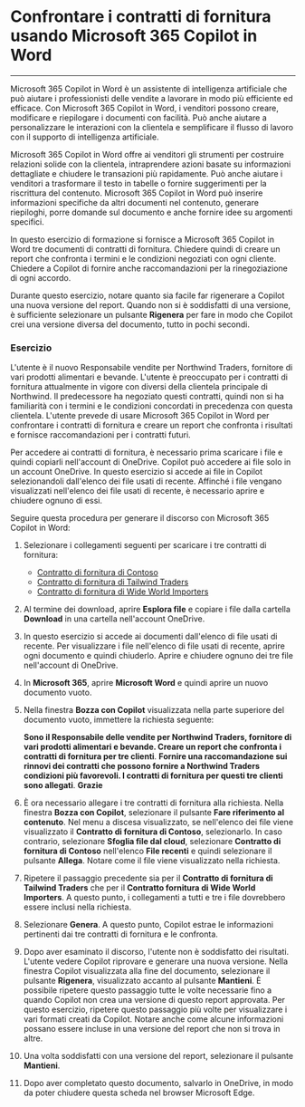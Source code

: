 
# Confrontare i contratti di fornitura usando Microsoft 365 Copilot in Word
---
Microsoft 365 Copilot in Word è un assistente di intelligenza artificiale che può aiutare i professionisti delle vendite a lavorare in modo più efficiente ed efficace. Con Microsoft 365 Copilot in Word, i venditori possono creare, modificare e riepilogare i documenti con facilità. Può anche aiutare a personalizzare le interazioni con la clientela e semplificare il flusso di lavoro con il supporto di intelligenza artificiale.

Microsoft 365 Copilot in Word offre ai venditori gli strumenti per costruire relazioni solide con la clientela, intraprendere azioni basate su informazioni dettagliate e chiudere le transazioni più rapidamente. Può anche aiutare i venditori a trasformare il testo in tabelle o fornire suggerimenti per la riscrittura del contenuto. Microsoft 365 Copilot in Word può inserire informazioni specifiche da altri documenti nel contenuto, generare riepiloghi, porre domande sul documento e anche fornire idee su argomenti specifici.

In questo esercizio di formazione si fornisce a Microsoft 365 Copilot in Word tre documenti di contratti di fornitura. Chiedere quindi di creare un report che confronta i termini e le condizioni negoziati con ogni cliente. Chiedere a Copilot di fornire anche raccomandazioni per la rinegoziazione di ogni accordo.

Durante questo esercizio, notare quanto sia facile far rigenerare a Copilot una nuova versione del report. Quando non si è soddisfatti di una versione, è sufficiente selezionare un pulsante **Rigenera** per fare in modo che Copilot crei una versione diversa del documento, tutto in pochi secondi.

### Esercizio

L'utente è il nuovo Responsabile vendite per Northwind Traders, fornitore di vari prodotti alimentari e bevande. L'utente è preoccupato per i contratti di fornitura attualmente in vigore con diversi della clientela principale di Northwind. Il predecessore ha negoziato questi contratti, quindi non si ha familiarità con i termini e le condizioni concordati in precedenza con questa clientela. L'utente prevede di usare Microsoft 365 Copilot in Word per confrontare i contratti di fornitura e creare un report che confronta i risultati e fornisce raccomandazioni per i contratti futuri.

Per accedere ai contratti di fornitura, è necessario prima scaricare i file e quindi copiarli nell'account di OneDrive. Copilot può accedere ai file solo in un account OneDrive. In questo esercizio si accede ai file in Copilot selezionandoli dall'elenco dei file usati di recente. Affinché i file vengano visualizzati nell'elenco dei file usati di recente, è necessario aprire e chiudere ognuno di essi.

Seguire questa procedura per generare il discorso con Microsoft 365 Copilot in Word:

1.  Selezionare i collegamenti seguenti per scaricare i tre contratti di fornitura:
     -  [Contratto di fornitura di Contoso](https://go.microsoft.com/fwlink/?linkid=2268925)
     -  [Contratto di fornitura di Tailwind Traders](https://go.microsoft.com/fwlink/?linkid=2269128)
     -  [Contratto di fornitura di Wide World Importers](https://go.microsoft.com/fwlink/?linkid=2268931)
2.  Al termine dei download, aprire **Esplora file** e copiare i file dalla cartella **Download** in una cartella nell'account OneDrive.
3.  In questo esercizio si accede ai documenti dall'elenco di file usati di recente. Per visualizzare i file nell'elenco di file usati di recente, aprire ogni documento e quindi chiuderlo. Aprire e chiudere ognuno dei tre file nell'account di OneDrive.
4.  In **Microsoft 365**, aprire **Microsoft Word** e quindi aprire un nuovo documento vuoto.
5.  Nella finestra **Bozza con Copilot** visualizzata nella parte superiore del documento vuoto, immettere la richiesta seguente:
    
    **Sono il Responsabile delle vendite per Northwind Traders, fornitore di vari prodotti alimentari e bevande. Creare un report che confronta i contratti di fornitura per tre clienti**. **Fornire una raccomandazione sui rinnovi dei contratti che possono fornire a Northwind Traders condizioni più favorevoli. I contratti di fornitura per questi tre clienti sono allegati**. **Grazie**
6.  È ora necessario allegare i tre contratti di fornitura alla richiesta. Nella finestra **Bozza con Copilot**, selezionare il pulsante **Fare riferimento al contenuto**. Nel menu a discesa visualizzato, se nell'elenco dei file viene visualizzato il **Contratto di fornitura di Contoso**, selezionarlo. In caso contrario, selezionare **Sfoglia file dal cloud**, selezionare **Contratto di fornitura di Contoso** nell'elenco **File recenti** e quindi selezionare il pulsante **Allega**. Notare come il file viene visualizzato nella richiesta.
7.  Ripetere il passaggio precedente sia per il **Contratto di fornitura di Tailwind Traders** che per il **Contratto fornitura di Wide World Importers**. A questo punto, i collegamenti a tutti e tre i file dovrebbero essere inclusi nella richiesta.
8.  Selezionare **Genera**. A questo punto, Copilot estrae le informazioni pertinenti dai tre contratti di fornitura e le confronta.
9.  Dopo aver esaminato il discorso, l'utente non è soddisfatto dei risultati. L'utente vedere Copilot riprovare e generare una nuova versione. Nella finestra Copilot visualizzata alla fine del documento, selezionare il pulsante **Rigenera**, visualizzato accanto al pulsante **Mantieni**. È possibile ripetere questo passaggio tutte le volte necessarie fino a quando Copilot non crea una versione di questo report approvata. Per questo esercizio, ripetere questo passaggio più volte per visualizzare i vari formati creati da Copilot. Notare anche come alcune informazioni possano essere incluse in una versione del report che non si trova in altre.
10. Una volta soddisfatti con una versione del report, selezionare il pulsante **Mantieni**.
11. Dopo aver completato questo documento, salvarlo in OneDrive, in modo da poter chiudere questa scheda nel browser Microsoft Edge.
